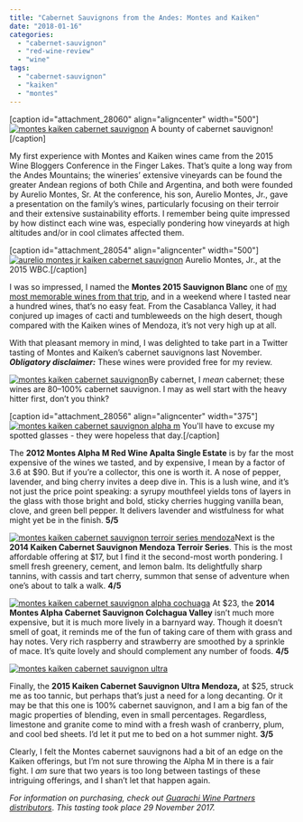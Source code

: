 ```yaml
---
title: "Cabernet Sauvignons from the Andes: Montes and Kaiken"
date: "2018-01-16"
categories: 
  - "cabernet-sauvignon"
  - "red-wine-review"
  - "wine"
tags: 
  - "cabernet-sauvignon"
  - "kaiken"
  - "montes"
---
```


\[caption id="attachment\_28060" align="aligncenter" width="500"\][![montes kaiken cabernet sauvignon](http://s3.amazonaws.com/thegourmez-wpmedia/2018/01/Montes_Wines_008-500x408.jpg)](http://s3.amazonaws.com/thegourmez-wpmedia/2018/01/Montes_Wines_008.jpg) A bounty of cabernet sauvignon!\[/caption\]

My first experience with Montes and Kaiken wines came from the 2015 Wine Bloggers Conference in the Finger Lakes. That’s quite a long way from the Andes Mountains; the wineries’ extensive vineyards can be found the greater Andean regions of both Chile and Argentina, and both were founded by Aurelio Montes, Sr. At the conference, his son, Aurelio Montes, Jr., gave a presentation on the family’s wines, particularly focusing on their terroir and their extensive sustainability efforts. I remember being quite impressed by how distinct each wine was, especially pondering how vineyards at high altitudes and/or in cool climates affected them.

\[caption id="attachment\_28054" align="aligncenter" width="500"\][![aurelio montes jr kaiken cabernet sauvignon](http://s3.amazonaws.com/thegourmez-wpmedia/2018/01/2015_WBC_161-500x373.jpg)](http://s3.amazonaws.com/thegourmez-wpmedia/2018/01/2015_WBC_161.jpg) Aurelio Montes, Jr., at the 2015 WBC.\[/caption\]

I was so impressed, I named the **Montes 2015 Sauvignon Blanc** one of [my most memorable wines from that trip](http://thegourmez.com/2015/08/27/most-memorable-wines-from-the-2015-finger-lakes-wine-bloggers-conference/), and in a weekend where I tasted near a hundred wines, that’s no easy feat. From the Casablanca Valley, it had conjured up images of cacti and tumbleweeds on the high desert, though compared with the Kaiken wines of Mendoza, it’s not very high up at all.

With that pleasant memory in mind, I was delighted to take part in a Twitter tasting of Montes and Kaiken’s cabernet sauvignons last November. **_Obligatory disclaimer:_** These wines were provided free for my review.

[![montes kaiken cabernet sauvignon](http://s3.amazonaws.com/thegourmez-wpmedia/2018/01/Montes_Wines_001-500x375.jpg)](http://s3.amazonaws.com/thegourmez-wpmedia/2018/01/Montes_Wines_001.jpg)By cabernet, I _mean_ cabernet; these wines are 80–100% cabernet sauvignon. I may as well start with the heavy hitter first, don’t you think?

\[caption id="attachment\_28056" align="aligncenter" width="375"\][![montes kaiken cabernet sauvignon alpha m](http://s3.amazonaws.com/thegourmez-wpmedia/2018/01/Montes_Wines_002-375x500.jpg)](http://s3.amazonaws.com/thegourmez-wpmedia/2018/01/Montes_Wines_002.jpg) You'll have to excuse my spotted glasses - they were hopeless that day.\[/caption\]

The **2012 Montes Alpha M Red Wine Apalta Single Estate** is by far the most expensive of the wines we tasted, and by expensive, I mean by a factor of 3.6 at $90. But if you’re a collector, this one is worth it. A nose of pepper, lavender, and bing cherry invites a deep dive in. This is a lush wine, and it’s not just the price point speaking: a syrupy mouthfeel yields tons of layers in the glass with those bright and bold, sticky cherries hugging vanilla bean, clove, and green bell pepper. It delivers lavender and wistfulness for what might yet be in the finish. **5/5**

[![montes kaiken cabernet sauvignon terroir series mendoza](http://s3.amazonaws.com/thegourmez-wpmedia/2018/01/Montes_Wines_005-375x500.jpg)](http://s3.amazonaws.com/thegourmez-wpmedia/2018/01/Montes_Wines_005.jpg)Next is the **2014 Kaiken Cabernet Sauvignon Mendoza Terroir Series**. This is the most affordable offering at $17, but I find it the second-most worth pondering. I smell fresh greenery, cement, and lemon balm. Its delightfully sharp tannins, with cassis and tart cherry, summon that sense of adventure when one’s about to talk a walk. **4/5**

[![montes kaiken cabernet sauvignon alpha cochuaga](http://s3.amazonaws.com/thegourmez-wpmedia/2018/01/Montes_Wines_003-375x500.jpg)](http://s3.amazonaws.com/thegourmez-wpmedia/2018/01/Montes_Wines_003.jpg) At $23, the **2014 Montes Alpha Cabernet Sauvignon Colchagua Valley** isn’t much more expensive, but it is much more lively in a barnyard way. Though it doesn’t smell of goat, it reminds me of the fun of taking care of them with grass and hay notes. Very rich raspberry and strawberry are smoothed by a sprinkle of mace. It’s quite lovely and should complement any number of foods. **4/5**

[![montes kaiken cabernet sauvignon ultra](http://s3.amazonaws.com/thegourmez-wpmedia/2018/01/Montes_Wines_006-375x500.jpg)](http://s3.amazonaws.com/thegourmez-wpmedia/2018/01/Montes_Wines_006.jpg)

Finally, the **2015 Kaiken Cabernet Sauvignon Ultra Mendoza,** at $25, struck me as too tannic, but perhaps that’s just a need for a long decanting. Or it may be that this one is 100% cabernet sauvignon, and I am a big fan of the magic properties of blending, even in small percentages. Regardless, limestone and granite come to mind with a fresh wash of cranberry, plum, and cool bed sheets. I’d let it put me to bed on a hot summer night. **3/5**

Clearly, I felt the Montes cabernet sauvignons had a bit of an edge on the Kaiken offerings, but I’m not sure throwing the Alpha M in there is a fair fight. I _am_ sure that two years is too long between tastings of these intriguing offerings, and I shan’t let that happen again.

_For information on purchasing, check out [Guarachi Wine Partners distributors](http://www.guarachiwinepartners.com/store-locator/)_. _This tasting took place 29 November 2017._
